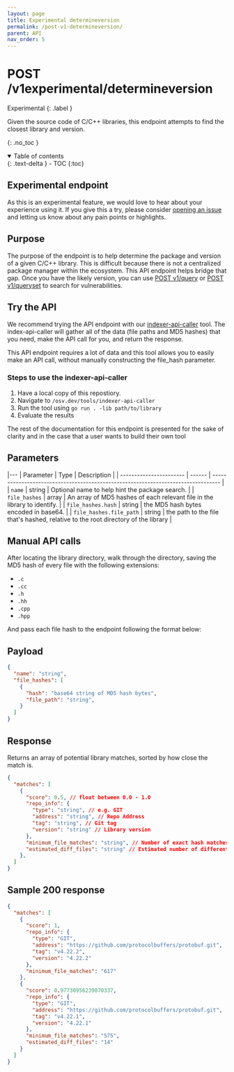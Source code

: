 ```yaml
---
layout: page
title: Experimental determineversion
permalink: /post-v1-determineversion/
parent: API
nav_order: 5
---
```

# POST /v1experimental/determineversion
Experimental
{: .label }

Given the source code of C/C++ libraries, this endpoint attempts to find the closest library and version. 

{: .no_toc }

<details open markdown="block">
  <summary>
    Table of contents
  </summary>
  {: .text-delta }
- TOC
{:toc}
</details>

## Experimental endpoint

As this is an experimental feature, we would love to hear about your experience using it. If you give this a try, please consider [opening an issue](https://github.com/google/osv.dev/issues/new) and letting us know about any pain points or highlights. 

## Purpose
The purpose of the endpoint is to help determine the package and version of a given C/C++ library. This is difficult because there is not a centralized package manager within the ecosystem. This API endpoint helps bridge that gap. Once you have the likely version, you can use [POST v1/query](post-v1-query.md) or [POST v1/queryset](post-v1-queryset.md) to search for vulnerabilities.

## Try the API

We recommend trying the API endpoint with our [indexer-api-caller](https://github.com/google/osv.dev/tree/master/tools/indexer-api-caller) tool. The index-api-caller will gather all of the data (file paths and MD5 hashes) that you need, make the API call for you, and return the response. 

This API endpoint requires a lot of data and this tool allows you to easily make an API call, without manually constructing the file_hash parameter. 

### Steps to use the indexer-api-caller

1. Have a local copy of this repostiory. 
2. Navigate to `/osv.dev/tools/indexer-api-caller`
3. Run the tool using `go run . -lib path/to/library`
4. Evaluate the results

The rest of the documentation for this endpoint is presented for the sake of clarity and in the case that a user wants to build their own tool

## Parameters

|---
| Parameter               | Type   | Description                                                                       |
| ----------------------- | ------ | --------------------------------------------------------------------------------- |
| `name`                  | string | Optional name to help hint the package search.                                    |
| `file_hashes`           | array  | An array of MD5 hashes of each relevant file in the library to identify.          |
| `file_hashes.hash`      | string | the MD5 hash bytes encoded in base64.                                             |
| `file_hashes.file_path` | string | the path to the file that's hashed, relative to the root directory of the library |


## Manual API calls
After locating the library directory, walk through the directory, saving the MD5 hash of every file with the following extensions:

- `.c`   
- `.cc`  
- `.h`   
- `.hh`  
- `.cpp` 
- `.hpp` 

And pass each file hash to the endpoint following the format below:

## Payload
```json
{
  "name": "string",
  "file_hashes": [
    {
      "hash": "base64 string of MD5 hash bytes",
      "file_path": "string",
    }
  ]
}
```

## Response
Returns an array of potential library matches, sorted by how close the match is.
```json
{
  "matches": [
    {
      "score": 0.5, // float between 0.0 - 1.0
      "repo_info": {
        "type": "string", // e.g. GIT
        "address": "string", // Repo Address
        "tag": "string", // Git tag
        "version": "string" // Library version
      },
      "minimum_file_matches": "string", // Number of exact hash matches
      "estimated_diff_files": "string" // Estimated number of different files
    },
  ]
}
```

## Sample 200 response
```json
{
  "matches": [
    {
      "score": 1,
      "repo_info": {
        "type": "GIT",
        "address": "https://github.com/protocolbuffers/protobuf.git",
        "tag": "v4.22.2",
        "version": "4.22.2"
      },
      "minimum_file_matches": "617"
    },
    {
      "score": 0.97730956239870337,
      "repo_info": {
        "type": "GIT",
        "address": "https://github.com/protocolbuffers/protobuf.git",
        "tag": "v4.22.1",
        "version": "4.22.1"
      },
      "minimum_file_matches": "575",
      "estimated_diff_files": "14"
    }
  ]
}

```